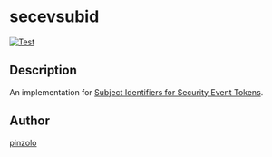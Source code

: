 # secevsubid

[![Test](https://github.com/pinzolo/secevsubid/actions/workflows/test.yml/badge.svg)](https://github.com/pinzolo/secevsubid/actions/workflows/test.yml)

## Description

An implementation for [Subject Identifiers for Security Event Tokens](https://datatracker.ietf.org/doc/html/draft-ietf-secevent-subject-identifiers).

## Author

[pinzolo](https://github.com/pinzolo)
